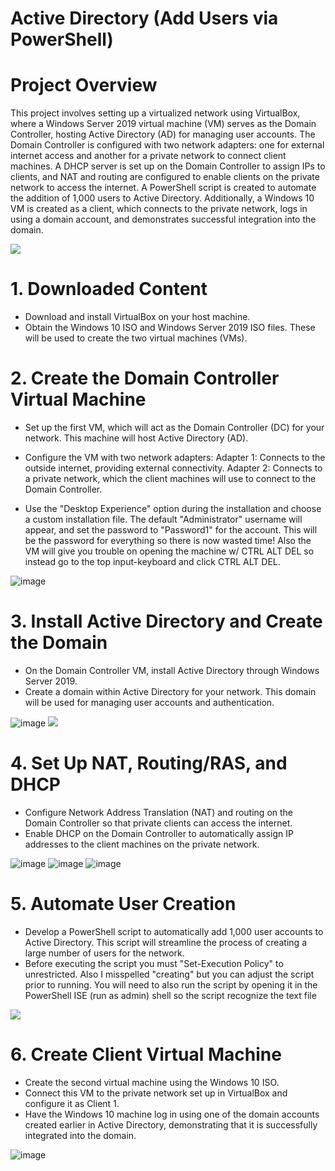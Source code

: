 # Active Directory (Add Users via PowerShell)
# Project Overview
This project involves setting up a virtualized network using VirtualBox, where a Windows Server 2019 virtual machine (VM) serves as the Domain Controller, hosting Active Directory (AD) for managing user accounts. The Domain Controller is configured with two network adapters: one for external internet access and another for a private network to connect client machines. A DHCP server is set up on the Domain Controller to assign IPs to clients, and NAT and routing are configured to enable clients on the private network to access the internet. A PowerShell script is created to automate the addition of 1,000 users to Active Directory. Additionally, a Windows 10 VM is created as a client, which connects to the private network, logs in using a domain account, and demonstrates successful integration into the domain.

![](https://github.com/user-attachments/assets/69411b4f-465c-49f8-b203-8bd0b2966625)
# 1. Downloaded Content 
- Download and install VirtualBox on your host machine.
- Obtain the Windows 10 ISO and Windows Server 2019 ISO files. These will be used to create the two virtual machines (VMs).
# 2. Create the Domain Controller Virtual Machine
- Set up the first VM, which will act as the Domain Controller (DC) for your network. This machine will host Active Directory (AD).
- Configure the VM with two network adapters:
Adapter 1: Connects to the outside internet, providing external connectivity.
Adapter 2: Connects to a private network, which the client machines will use to connect to the Domain Controller.

- Use the "Desktop Experience" option during the installation and choose a custom installation file. The default "Administrator" username will appear, and set the password to "Password1" for the account. This will be the password for everything so there is now wasted time! Also the VM will give you trouble on opening the machine w/ CTRL ALT DEL so instead go to the top input-keyboard and click CTRL ALT DEL.

![image](https://github.com/user-attachments/assets/e24c3247-3790-4588-968f-47839427e7e6)

# 3. Install Active Directory and Create the Domain
- On the Domain Controller VM, install Active Directory through Windows Server 2019.
- Create a domain within Active Directory for your network. This domain will be used for managing user accounts and authentication.

![image](https://github.com/user-attachments/assets/399244df-cdb6-4b67-bb31-42a45aa85b7a)
![](https://github.com/user-attachments/assets/135840d6-1124-43db-8886-ec5ed6beabc1)


# 4. Set Up NAT, Routing/RAS, and DHCP
- Configure Network Address Translation (NAT) and routing on the Domain Controller so that private clients can access the internet.
- Enable DHCP on the Domain Controller to automatically assign IP addresses to the client machines on the private network.

![image](https://github.com/user-attachments/assets/7f89d584-51e4-4e06-b6e4-0cfb64e3c3be)
![image](https://github.com/user-attachments/assets/7925a6d4-9572-454a-9698-f5819ddc65c2)
![image](https://github.com/user-attachments/assets/9c084a10-69da-4fbf-af10-c80418da4da8)


# 5. Automate User Creation
- Develop a PowerShell script to automatically add 1,000 user accounts to Active Directory. This script will streamline the process of creating a large number of users for the network.
- Before executing the script you must "Set-Execution Policy" to unrestricted. Also I misspelled "creating" but you can adjust the script prior to running. You will need to also run the script by opening it in the PowerShell ISE (run as admin) shell so the script recognize the text file

![](https://github.com/user-attachments/assets/38caf99a-8fad-4651-88e0-7e3532be2b93)

# 6. Create Client Virtual Machine 
- Create the second virtual machine using the Windows 10 ISO.
- Connect this VM to the private network set up in VirtualBox and configure it as Client 1.
- Have the Windows 10 machine log in using one of the domain accounts created earlier in Active Directory, demonstrating that it is successfully integrated into the domain.

![image](https://github.com/user-attachments/assets/c2efbb89-7420-48bc-a41a-5aa2d79cc472)

